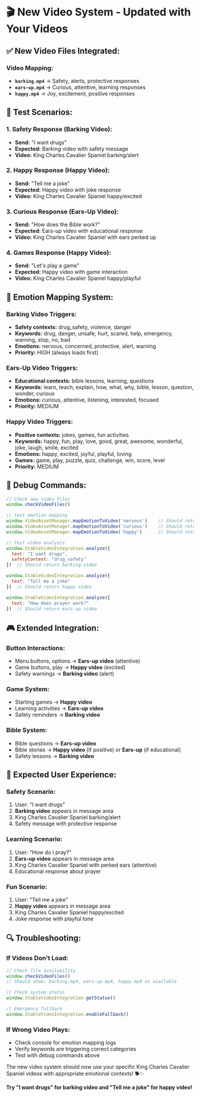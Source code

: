 # 🎬 New Video System - Updated with Your Videos

## ✅ **New Video Files Integrated:**

### **Video Mapping:**
- **`barking.mp4`** → Safety, alerts, protective responses
- **`ears-up.mp4`** → Curious, attentive, learning responses  
- **`happy.mp4`** → Joy, excitement, positive responses

## 🎯 **Test Scenarios:**

### **1. Safety Response (Barking Video):**
- **Send:** "I want drugs"
- **Expected:** Barking video with safety message
- **Video:** King Charles Cavalier Spaniel barking/alert

### **2. Happy Response (Happy Video):**
- **Send:** "Tell me a joke"
- **Expected:** Happy video with joke response
- **Video:** King Charles Cavalier Spaniel happy/excited

### **3. Curious Response (Ears-Up Video):**
- **Send:** "How does the Bible work?"
- **Expected:** Ears-up video with educational response
- **Video:** King Charles Cavalier Spaniel with ears perked up

### **4. Games Response (Happy Video):**
- **Send:** "Let's play a game"
- **Expected:** Happy video with game interaction
- **Video:** King Charles Cavalier Spaniel happy/playful

## 🔧 **Emotion Mapping System:**

### **Barking Video Triggers:**
- **Safety contexts:** drug_safety, violence, danger
- **Keywords:** drug, danger, unsafe, hurt, scared, help, emergency, warning, stop, no, bad
- **Emotions:** nervous, concerned, protective, alert, warning
- **Priority:** HIGH (always loads first)

### **Ears-Up Video Triggers:**
- **Educational contexts:** bible lessons, learning, questions
- **Keywords:** learn, teach, explain, how, what, why, bible, lesson, question, wonder, curious
- **Emotions:** curious, attentive, listening, interested, focused
- **Priority:** MEDIUM

### **Happy Video Triggers:**
- **Positive contexts:** jokes, games, fun activities
- **Keywords:** happy, fun, play, love, good, great, awesome, wonderful, joke, laugh, smile, excited
- **Emotions:** happy, excited, joyful, playful, loving
- **Games:** game, play, puzzle, quiz, challenge, win, score, level
- **Priority:** MEDIUM

## 🧪 **Debug Commands:**

```javascript
// Check new video files
window.checkVideoFiles()

// Test emotion mapping
window.VideoAssetManager.mapEmotionToVideo('nervous')    // Should return 'barking'
window.VideoAssetManager.mapEmotionToVideo('curious')    // Should return 'ears-up'  
window.VideoAssetManager.mapEmotionToVideo('happy')      // Should return 'happy'

// Test video analysis
window.StableVideoIntegration.analyze({
  text: "I want drugs",
  safetyContext: "drug_safety"
})  // Should return barking video

window.StableVideoIntegration.analyze({
  text: "Tell me a joke"
})  // Should return happy video

window.StableVideoIntegration.analyze({
  text: "How does prayer work?"
})  // Should return ears-up video
```

## 🎮 **Extended Integration:**

### **Button Interactions:**
- Menu buttons, options → **Ears-up video** (attentive)
- Game buttons, play → **Happy video** (excited)
- Safety warnings → **Barking video** (alert)

### **Game System:**
- Starting games → **Happy video**
- Learning activities → **Ears-up video**
- Safety reminders → **Barking video**

### **Bible System:**
- Bible questions → **Ears-up video**
- Bible stories → **Happy video** (if positive) or **Ears-up** (if educational)
- Safety lessons → **Barking video**

## 📱 **Expected User Experience:**

### **Safety Scenario:**
1. User: "I want drugs"
2. **Barking video** appears in message area
3. King Charles Cavalier Spaniel barking/alert
4. Safety message with protective response

### **Learning Scenario:**
1. User: "How do I pray?"
2. **Ears-up video** appears in message area
3. King Charles Cavalier Spaniel with perked ears (attentive)
4. Educational response about prayer

### **Fun Scenario:**
1. User: "Tell me a joke"
2. **Happy video** appears in message area
3. King Charles Cavalier Spaniel happy/excited
4. Joke response with playful tone

## 🔍 **Troubleshooting:**

### **If Videos Don't Load:**
```javascript
// Check file availability
window.checkVideoFiles()
// Should show: barking.mp4, ears-up.mp4, happy.mp4 as available

// Check system status
window.StableVideoIntegration.getStatus()

// Emergency fallback
window.StableVideoIntegration.enableFallback()
```

### **If Wrong Video Plays:**
- Check console for emotion mapping logs
- Verify keywords are triggering correct categories
- Test with debug commands above

The new video system should now use your specific King Charles Cavalier Spaniel videos with appropriate emotional contexts! 🐕✨

**Try "I want drugs" for barking video and "Tell me a joke" for happy video!**

